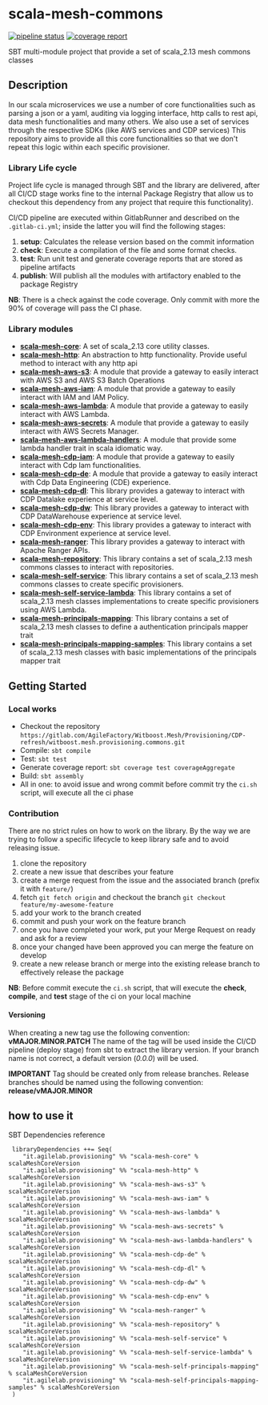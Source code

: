 # scala-mesh-commons

[![pipeline status](https://gitlab.com/AgileFactory/Witboost.Mesh/Provisioning/CDP-refresh/witboost.mesh.provisioning.commons/badges/master/pipeline.svg)](https://gitlab.com/AgileFactory/Witboost.Mesh/Provisioning/CDP-refresh/witboost.mesh.provisioning.commons/-/commits/master) [![coverage report](https://gitlab.com/AgileFactory/Witboost.Mesh/Provisioning/CDP-refresh/witboost.mesh.provisioning.commons/badges/master/coverage.svg)](https://gitlab.com/AgileFactory/Witboost.Mesh/Provisioning/CDP-refresh/witboost.mesh.provisioning.commons/-/commits/master)

SBT multi-module project that provide a set of scala_2.13 mesh commons classes

## Description
In our scala microservices we use a number of core functionalities such as parsing a json or a yaml, auditing via logging interface, http calls to rest api, data mesh functionalities and many others.
We also use a set of services through the respective SDKs (like AWS services and CDP services)
This repository aims to provide all this core functionalities so that we don't repeat this logic within each specific provisioner.

### Library Life cycle
Project life cycle is managed through SBT and the library are delivered, after all CI/CD stage works fine to the internal Package Registry that allow us to checkout this dependency from any project that require this functionality).

CI/CD pipeline are executed within GitlabRunner and described on the `.gitlab-ci.yml`; inside the latter you will find the following stages:
1. **setup**: Calculates the release version based on the commit information
2. **check**: Execute a compilation of the file and some format checks.
3. **test**: Run unit test and generate coverage reports that are stored as pipeline artifacts
4. **publish**: Will publish all the modules with artifactory enabled to the package Registry

**NB**: There is a check against the code coverage. Only commit with more the 90% of coverage will pass the CI phase.

### Library modules
* [**scala-mesh-core**](./core/README.md): A set of scala_2.13 core utility classes.
* [**scala-mesh-http**](./http/README.md): An abstraction to http functionality. Provide useful method to interact with any http api
* [**scala-mesh-aws-s3**](./aws-s3/README.md): A module that provide a gateway to easily interact with AWS S3 and AWS S3 Batch Operations
* [**scala-mesh-aws-iam**](./aws-iam/README.md): A module that provide a gateway to easily interact with IAM and IAM Policy.
* [**scala-mesh-aws-lambda**](./aws-lambda/README.md): A module that provide a gateway to easily interact with AWS Lambda.
* [**scala-mesh-aws-secrets**](./aws-secrets/README.md): A module that provide a gateway to easily interact with AWS Secrets Manager.
* [**scala-mesh-aws-lambda-handlers**](./aws-lambda-handlers/README.md): A module that provide some lambda handler trait in scala idiomatic way.
* [**scala-mesh-cdp-iam**](./cdp-iam/README.md): A module that provide a gateway to easily interact with Cdp Iam functionalities.
* [**scala-mesh-cdp-de**](./cdp-de/README.md): A module that provide a gateway to easily interact with Cdp Data Engineering (CDE) experience.
* [**scala-mesh-cdp-dl**](./cdp-dl/README.md): This library provides a gateway to interact with CDP Datalake experience at service level.
* [**scala-mesh-cdp-dw**](./cdp-dw/README.md): This library provides a gateway to interact with CDP DataWarehouse experience at service level.
* [**scala-mesh-cdp-env**](./cdp-env/README.md): This library provides a gateway to interact with CDP Environment experience at service level.
* [**scala-mesh-ranger**](./ranger/README.md): This library provides a gateway to interact with Apache Ranger APIs.
* [**scala-mesh-repository**](./repository/README.md): This library contains a set of scala_2.13 mesh commons classes to interact with repositories.
* [**scala-mesh-self-service**](./self-service/README.md): This library contains a set of scala_2.13 mesh commons classes to create specific provisioners.
* [**scala-mesh-self-service-lambda**](./self-service-lambda/README.md): This library contains a set of scala_2.13 mesh classes implementations to create specific provisioners using AWS Lambda.
* [**scala-mesh-principals-mapping**](./principals-mapping/README.md): This library contains a set of scala_2.13 mesh
  classes to define a authentication principals mapper trait
* [**scala-mesh-principals-mapping-samples**](./principals-mapping-samples/README.md): This library contains a set of
  scala_2.13 mesh classes with basic implementations of the principals mapper trait

## Getting Started

### Local works

* Checkout the repository `https://gitlab.com/AgileFactory/Witboost.Mesh/Provisioning/CDP-refresh/witboost.mesh.provisioning.commons.git`
* Compile: `sbt compile`
* Test: `sbt test`
* Generate coverage report: `sbt coverage test coverageAggregate`
* Build: `sbt assembly`
* All in one: to avoid issue and wrong commit before commit try the `ci.sh` script, will execute all the ci phase

### Contribution

There are no strict rules on how to work on the library. 
By the way we are trying to follow a specific lifecycle to keep library safe and to avoid releasing issue.
1. clone the repository
2. create a new issue that describes your feature
3. create a merge request from the issue and the associated branch (prefix it with `feature/`)
4. fetch `git fetch origin` and checkout the branch `git checkout feature/my-awesome-feature`
5. add your work to the branch created
6. commit and push your work on the feature branch
7. once you have completed your work, put your Merge Request on ready and ask for a review
8. once your changed have been approved you can merge the feature on develop
9. create a new release branch or merge into the existing release branch to effectively release the package

**NB**: Before commit execute the `ci.sh` script, that will execute the **check**, **compile**, and **test** stage of the ci on your local machine


#### Versioning

When creating a new tag use the following convention: **vMAJOR.MINOR.PATCH**
The name of the tag will be used inside the CI/CD pipeline (deploy stage) from sbt to extract the library version.
If your branch name is not correct, a default version (*0.0.0*) will be used.

**IMPORTANT**
Tag should be created only from release branches. Release branches should be named using the following convention: **release/vMAJOR.MINOR**

## how to use it

SBT Dependencies reference
```
 libraryDependencies ++= Seq(    
    "it.agilelab.provisioning" %% "scala-mesh-core" % scalaMeshCoreVersion
    "it.agilelab.provisioning" %% "scala-mesh-http" % scalaMeshCoreVersion
    "it.agilelab.provisioning" %% "scala-mesh-aws-s3" % scalaMeshCoreVersion
    "it.agilelab.provisioning" %% "scala-mesh-aws-iam" % scalaMeshCoreVersion
    "it.agilelab.provisioning" %% "scala-mesh-aws-lambda" % scalaMeshCoreVersion
    "it.agilelab.provisioning" %% "scala-mesh-aws-secrets" % scalaMeshCoreVersion
    "it.agilelab.provisioning" %% "scala-mesh-aws-lambda-handlers" % scalaMeshCoreVersion
    "it.agilelab.provisioning" %% "scala-mesh-cdp-de" % scalaMeshCoreVersion
    "it.agilelab.provisioning" %% "scala-mesh-cdp-dl" % scalaMeshCoreVersion
    "it.agilelab.provisioning" %% "scala-mesh-cdp-dw" % scalaMeshCoreVersion
    "it.agilelab.provisioning" %% "scala-mesh-cdp-env" % scalaMeshCoreVersion
    "it.agilelab.provisioning" %% "scala-mesh-ranger" % scalaMeshCoreVersion
    "it.agilelab.provisioning" %% "scala-mesh-repository" % scalaMeshCoreVersion
    "it.agilelab.provisioning" %% "scala-mesh-self-service" % scalaMeshCoreVersion
    "it.agilelab.provisioning" %% "scala-mesh-self-service-lambda" % scalaMeshCoreVersion
    "it.agilelab.provisioning" %% "scala-mesh-self-principals-mapping" % scalaMeshCoreVersion
    "it.agilelab.provisioning" %% "scala-mesh-self-principals-mapping-samples" % scalaMeshCoreVersion
 )
```
